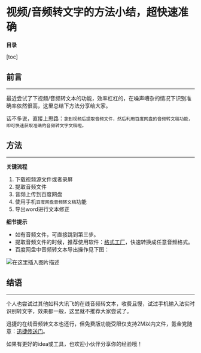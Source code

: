 # 视频/音频转文字的方法小结，超快速准确

**目录**

[toc]

## 前言

----



最近尝试了下视频/音频转文本的功能，效率杠杠的，在噪声嘈杂的情况下识别准确率依然很高，这里总结下方法分享给大家。

话不多说，直接上思路：`拿到视频后提取音频文件，然后利用百度网盘的音频转文稿功能，即可快速获取准确的音频转文字文稿啦。`

## 方法

---

**关键流程**

1. 下载视频源文件或者录屏
2. 提取音频文件
3. 音频上传到百度网盘
4. 使用手机`百度网盘音频转文稿`功能
5. 导出word进行文本修正

**细节提示**

- 如有音频文件，可直接跳到第三步。
- 提取音频文件的时候，推荐使用软件：[格式工厂](http://formatfactory.org/CN/download.html)，快速转换成任意音频格式。
- 百度网盘中音频转文本导出操作见下图：

![在这里插入图片描述](https://img-blog.csdnimg.cn/7ea25ebbd57f4a5f96b1b10104611713.png)

## 结语

---

个人也尝试过其他如科大讯飞的在线音频转文本，收费且慢，试过手机输入法实时识别转文字，效果都一般，这里就不推荐大家尝试了。

迅捷的在线音频转文本也还行，但免费版功能受限仅支持2M以内文件，氪金党随意：[迅捷传送门](https://app.xunjiepdf.com/voice2text)。

如果有更好的idea或工具，也欢迎小伙伴分享你的经验哦！